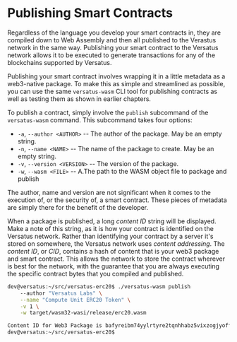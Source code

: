 # Publishing Smart Contracts

Regardless of the language you develop your smart contracts in, they are compiled down to Web Assembly and then all published to the Verastus network in the same way. Publishing your smart contract to the Versatus network allows it to be executed to generate transactions for any of the blockchains supported by Versatus.

Publishing your smart contract involves wrapping it in a little metadata as a web3-native package. To make this as simple and streamlined as possible, you can use the same `versatus-wasm` CLI tool for publishing contracts as well as testing them as shown in earlier chapters.

To publish a contract, simply involve the `publish` subcommand of the `versatus-wasm` command. This subcommand takes four options:

* `-a`, `--author <AUTHOR>` -- The author of the package. May be an empty string.
* `-n`, `--name <NAME>` -- The name of the package to create. May be an empty string.
* `-v`, `--version <VERSION>` -- The version of the package.
* `-w`, `--wasm <FILE>` -- A.The path to the WASM object file to package and publish

The author, name and version are not significant when it comes to the execution of, or the security of, a smart contract. These pieces of metadata are simply there for the benefit of the developer.

When a package is published, a long _content ID_ string will be displayed. Make a note of this string, as it is how your contract is identified on the Versatus network. Rather than identifying your contract by a server it's stored on somewhere, the Versatus network uses _content addressing_. The _content ID_, or _CID_, contains a hash of content that is your web3 package and smart contract. This allows the network to store the contract wherever is best for the network, with the guarantee that you are always executing the specific contract bytes that you compiled and published.

```bash
dev@versatus:~/src/versatus-erc20$ ./versatus-wasm publish 
    --author "Versatus Labs" \
    --name "Compute Unit ERC20 Token" \
    -v 1 \
    -w target/wasm32-wasi/release/erc20.wasm 

Content ID for Web3 Package is bafyreibm74yylrtyre2tqnhhabz5vixzogjyoff4ed5xbw2vouiqn4yu6e
dev@versatus:~/src/versatus-erc20$
```
